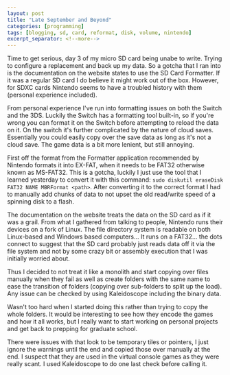 ```yaml
---
layout: post
title: "Late September and Beyond"
categories: [programming]
tags: [blogging, sd, card, reformat, disk, volume, nintendo]
excerpt_separator: <!--more-->
---
```


Time to get serious, day 3 of my micro SD card being unabe to write. Trying to configure a replacement and back up my data.<!--more--> So a gotcha that I ran into is the documentation on the website states to use the SD Card Formatter.
If it was a regular SD card I do believe it might work out of the box. However, for SDXC cards Nintendo seems to have a troubled history with them (personal experience included).

From personal experience I've run into formatting issues on both the Switch and the 3DS. Luckily the Switch has a formatting tool built-in, so if you're wrong you can format it on the Switch before attempting to reload the data on it. On the switch it's further complicated by the nature of cloud saves. Essentially you could easily copy over the save data as long as it's not a cloud save. The game data is a bit more lenient, but still annoying.

First off the format from the Formatter application recommended by Nintendo formats it into EX-FAT, when it needs to be FAT32 otherwise known as MS-FAT32. This is a gotcha, luckily I just use the tool that I learned yesterday to convert it with this command: `sudo diskutil eraseDisk FAT32 NAME MBRFormat <path>`. After converting it to the correct format I had to manually add chunks of data to not upset the old read/write speed of a spinning disk to a flash.

The documentation on the website treats the data on the SD card as if it was a grail. From what I gathered from talking to people, Nintendo runs their devices on a fork of Linux. The file directory system is readable on both Linux-based and Windows based computers... It runs on a FAT32... the dots connect to suggest that the SD card probably just reads data off it via the file system and not by some crazy bit or assembly execution that I was initially worried about.

Thus I decided to not treat it like a monolith and start copying over files manually when they fail as well as create folders with the same name to ease the transition of folders (copying over sub-folders to split up the load). Any issue can be checked by using Kaleidoscope including the binary data.

Wasn't too hard when I started doing this rather than trying to copy the whole folders.
It would be interesting to see how they encode the games and how it all works, but I really want to start working on personal projects and get back to prepping for graduate school.

There were issues with that look to be temporary tiles or pointers, I just ignore the warnings until the end and copied those over manually at the end. I suspect that they are used in the virtual console games as they were really scant. I used Kaleidoscope to do one last check before calling it.